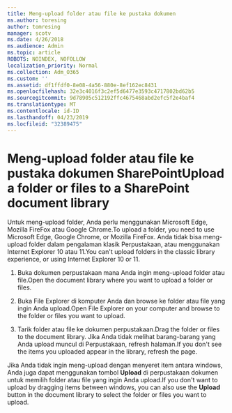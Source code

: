 ```yaml
---
title: Meng-upload folder atau file ke pustaka dokumen
ms.author: toresing
author: tomresing
manager: scotv
ms.date: 4/26/2018
ms.audience: Admin
ms.topic: article
ROBOTS: NOINDEX, NOFOLLOW
localization_priority: Normal
ms.collection: Adm_O365
ms.custom: ''
ms.assetid: df1ffdf0-8e08-4a56-880e-8ef162ec8431
ms.openlocfilehash: 32e3c4016f3c2ef5d6477e3593c4717802bd62b5
ms.sourcegitcommit: 9d78905c512192ffc4675468abd2efc5f2e4baf4
ms.translationtype: MT
ms.contentlocale: id-ID
ms.lasthandoff: 04/23/2019
ms.locfileid: "32389475"
---
```

# <a name="upload-a-folder-or-files-to-a-sharepoint-document-library"></a><span data-ttu-id="3c2b8-102">Meng-upload folder atau file ke pustaka dokumen SharePoint</span><span class="sxs-lookup"><span data-stu-id="3c2b8-102">Upload a folder or files to a SharePoint document library</span></span>

<span data-ttu-id="3c2b8-103">Untuk meng-upload folder, Anda perlu menggunakan Microsoft Edge, Mozilla FireFox atau Google Chrome.</span><span class="sxs-lookup"><span data-stu-id="3c2b8-103">To upload a folder, you need to use Microsoft Edge, Google Chrome, or Mozilla FireFox.</span></span> <span data-ttu-id="3c2b8-104">Anda tidak bisa meng-upload folder dalam pengalaman klasik Perpustakaan, atau menggunakan Internet Explorer 10 atau 11.</span><span class="sxs-lookup"><span data-stu-id="3c2b8-104">You can't upload folders in the classic library experience, or using Internet Explorer 10 or 11.</span></span>
  
1. <span data-ttu-id="3c2b8-105">Buka dokumen perpustakaan mana Anda ingin meng-upload folder atau file.</span><span class="sxs-lookup"><span data-stu-id="3c2b8-105">Open the document library where you want to upload a folder or files.</span></span>
    
2. <span data-ttu-id="3c2b8-106">Buka File Explorer di komputer Anda dan browse ke folder atau file yang ingin Anda upload.</span><span class="sxs-lookup"><span data-stu-id="3c2b8-106">Open File Explorer on your computer and browse to the folder or files you want to upload.</span></span>
    
3. <span data-ttu-id="3c2b8-107">Tarik folder atau file ke dokumen perpustakaan.</span><span class="sxs-lookup"><span data-stu-id="3c2b8-107">Drag the folder or files to the document library.</span></span> <span data-ttu-id="3c2b8-108">Jika Anda tidak melihat barang-barang yang Anda upload muncul di Perpustakaan, refresh halaman.</span><span class="sxs-lookup"><span data-stu-id="3c2b8-108">If you don't see the items you uploaded appear in the library, refresh the page.</span></span> 
    
<span data-ttu-id="3c2b8-109">Jika Anda tidak ingin meng-upload dengan menyeret item antara windows, Anda juga dapat menggunakan tombol **Upload** di perpustakaan dokumen untuk memilih folder atau file yang ingin Anda upload.</span><span class="sxs-lookup"><span data-stu-id="3c2b8-109">If you don't want to upload by dragging items between windows, you can also use the **Upload** button in the document library to select the folder or files you want to upload.</span></span> 
  

